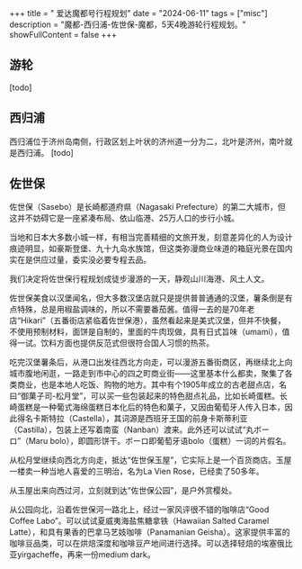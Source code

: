 +++
title = " 爱达魔都号行程规划"
date = "2024-06-11"
tags = ["misc"]
description = "魔都-西归浦-佐世保-魔都，5天4晚游轮行程规划。"
showFullContent = false
+++

## 游轮
[todo]

## 西归浦
西归浦位于济州岛南侧，行政区划上叶状的济州道一分为二，北叶是济州，南叶就是西归浦。
[todo]


## 佐世保
佐世保（Sasebo）是长崎都道府県（Nagasaki Prefecture）的第二大城市，但这并不妨碍它是一座紧凑布局、依山临港、25万人口的步行小城。

当地和日本大多数小城一样，有相当完善精细的文旅开发，刻意差异化的人为设计痕迹明显，如豪斯登堡、九十九岛水族馆，但这类弥漫商业味道的箱庭光景在国内实在是供应过量，委实没必要专程去品。

我们决定将佐世保行程规划成徒步漫游的一天，静观山川海港、风土人文。

佐世保美食以汉堡闻名，但大多数汉堡店就只是提供普普通通的汉堡，薯条倒是有点特殊，总是用椒盐调味的，所以不需要番茄酱。值得一去的是70年老店“Hikari”（五番街店紧临着佐世保港），虽然看起来是美式汉堡，但并不快餐，不使用预制材料，面饼是自制的，里面的牛肉现做，具有日式旨味（umami），值得一试。饮料方面也提供反范式但很符合国人习惯的热茶。

吃完汉堡薯条后，从港口出发往西北方向走，可以漫游五番街商区，再继续北上向城市腹地闲逛，一路走到市中心的四之町商业街——这里基本什么都卖，聚集了各类商业，也是本地人吃饭、购物的地方。其中有个1905年成立的古老甜点店，名曰“御菓子司-松月堂”，可以买一些包装起来的特色甜点礼品，比如长崎蛋糕。长崎蛋糕是一种葡式海绵蛋糕日本化后的特色和菓子，又因由葡萄牙人传入日本，因此得名卡斯特拉（Castella），其词源是西班牙王国的前身卡斯蒂利亚（Castilla），包装上还写着南蛮（Nanban）渡来。此外还可以试试“丸ボーロ”（Maru bolo），即圆形饼干。ボーロ即葡萄牙语bolo（蛋糕）一词的片假名。

从松月堂继续向西北方向走，抵达“佐世保玉屋”，它实际上是一个百货商店。玉屋一楼卖一种当地人喜爱的三明治，名为La Vien Rose，已经卖了50多年。

从玉屋出来向西过河，立刻就到达“佐世保公园”，是户外赏樱处。

从公园向北，沿着佐世保河一路北上，经过一家风评很不错的咖啡店“Good Coffee Labo”。可以试试夏威夷海盐焦糖拿铁（Hawaiian Salted Caramel Latte），和具有果香的巴拿马艺妓咖啡（Panamanian Geisha）。这家提供丰富的咖啡豆品类，可以在烘焙深度和咖啡豆产地间进行选择。可以选择轻焙的埃塞俄比亚yirgacheffe，再来一份medium dark。

